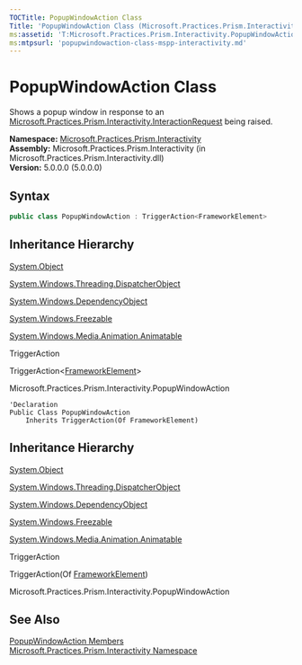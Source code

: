 ```yaml
---
TOCTitle: PopupWindowAction Class
Title: 'PopupWindowAction Class (Microsoft.Practices.Prism.Interactivity)'
ms:assetid: 'T:Microsoft.Practices.Prism.Interactivity.PopupWindowAction'
ms:mtpsurl: 'popupwindowaction-class-mspp-interactivity.md'
---
```


# PopupWindowAction Class

Shows a popup window in response to an [Microsoft.Practices.Prism.Interactivity.InteractionRequest](/patterns-practices/reference/mspp-interactivity-interactionrequest-namespace) being raised.

**Namespace:** [Microsoft.Practices.Prism.Interactivity](/patterns-practices/reference/mspp-interactivity-namespace)<br/>
**Assembly:** Microsoft.Practices.Prism.Interactivity (in Microsoft.Practices.Prism.Interactivity.dll)<br/>
**Version:** 5.0.0.0 (5.0.0.0)

## Syntax

```C#  
public class PopupWindowAction : TriggerAction<FrameworkElement>
```

## Inheritance Hierarchy

[System.Object](http://msdn2.microsoft.com/en-us/library/e5kfa45b)

[System.Windows.Threading.DispatcherObject](http://msdn.microsoft.com/en-us/library/ms615925)

[System.Windows.DependencyObject](http://msdn.microsoft.com/en-us/library/ms589309)

[System.Windows.Freezable](http://msdn.microsoft.com/en-us/library/ms602734)

[System.Windows.Media.Animation.Animatable](http://msdn.microsoft.com/en-us/library/ms618388)

TriggerAction

TriggerAction&lt;[FrameworkElement](http://msdn.microsoft.com/en-us/library/ms602714)&gt;

Microsoft.Practices.Prism.Interactivity.PopupWindowAction

```VB  
'Declaration
Public Class PopupWindowAction
	Inherits TriggerAction(Of FrameworkElement)
```

## Inheritance Hierarchy

[System.Object](http://msdn2.microsoft.com/en-us/library/e5kfa45b)

[System.Windows.Threading.DispatcherObject](http://msdn.microsoft.com/en-us/library/ms615925)

[System.Windows.DependencyObject](http://msdn.microsoft.com/en-us/library/ms589309)

[System.Windows.Freezable](http://msdn.microsoft.com/en-us/library/ms602734)

[System.Windows.Media.Animation.Animatable](http://msdn.microsoft.com/en-us/library/ms618388)

TriggerAction

TriggerAction(Of [FrameworkElement](http://msdn.microsoft.com/en-us/library/ms602714))

Microsoft.Practices.Prism.Interactivity.PopupWindowAction

## See Also

[PopupWindowAction Members](popupwindowaction-members-mspp-interactivity.md)<br/>
[Microsoft.Practices.Prism.Interactivity Namespace](/patterns-practices/reference/mspp-interactivity-namespace)<br/>